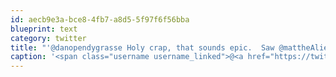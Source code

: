```yaml
---
id: aecb9e3a-bce8-4fb7-a8d5-5f97f6f56bba
blueprint: text
category: twitter
title: "'@danopendygrasse Holy crap, that sounds epic.  Saw @mattheAlien in Kelowna last month, wicked who."
caption: '<span class="username username_linked">@<a href="https://twitter.com/danopendygrasse" title="Dano Pendygrasse">danopendygrasse</a></span> Holy crap, that sounds epic.  Saw @mattheAlien in Kelowna last month, wicked who.'
---
```


